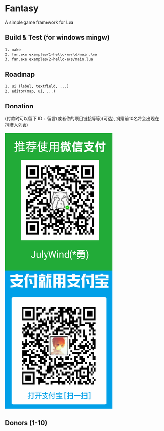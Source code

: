 # Fantasy
A simple game framework for Lua


## Build & Test (for windows mingw)
```
1. make
2. fan.exe examples/1-hello-world/main.lua
3. fan.exe examples/2-hello-ecs/main.lua
```

## Roadmap
```
1. ui (label, textfield, ...)
2. editor(map, ui, ...)
```

## Donation
<label>(付款时可以留下 ID + 留言(或者你的项目链接等等)(可选), 捐赠前10名将会出现在捐赠人列表)</label><br><br>
<img src="https://raw.githubusercontent.com/HYbutterfly/Fantasy-scorpio-donation/master/wechatpay.png" align="left" height="450" width="350">
<img src="https://raw.githubusercontent.com/HYbutterfly/Fantasy-scorpio-donation/master/alipay.png" height="450" width="350">
<br>

## Donors (1-10)
```

```